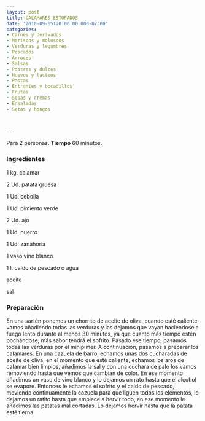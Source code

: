 ```yaml
---
layout: post
title: CALAMARES ESTOFADOS
date: '2010-09-05T20:00:00.000-07:00'
categories:
- Carnes y derivados
- Mariscos y moluscos
- Verduras y legumbres
- Pescados
- Arroces
- Salsas
- Postres y dulces
- Huevos y lacteos
- Pastas
- Entrantes y bocadillos
- Frutas
- Sopas y cremas
- Ensaladas
- Setas y hongos
 


---
```


Para 2 personas.
<b>Tiempo</b> 60 minutos.

<h3>Ingredientes</h3>

1 kg. calamar

2 Ud. patata gruesa

1 Ud. cebolla

1 Ud. pimiento verde

2 Ud. ajo

1 Ud. puerro

1 Ud. zanahoria

1 vaso vino blanco

1 l. caldo de pescado o agua

aceite

sal

<h3>Preparación</h3>

En una sartén ponemos un chorrito de aceite de oliva, cuando esté caliente, vamos añadiendo todas las verduras y las dejamos que vayan haciéndose a fuego lento durante al menos 30 minutos, ya que cuanto más tiempo estén pochándose, más sabor tendrá el sofrito. Pasado ese tiempo, pasamos todas las verduras por el minipimer. A continuación, pasamos a preparar los calamares: En una cazuela de barro, echamos unas dos cucharadas de aceite de oliva, en el momento que esté caliente, echamos los aros de calamar bien limpios, añadimos la sal y con una cuchara de palo los vamos removiendo hasta que vemos que cambian de color. En ese momento añadimos un vaso de vino blanco y lo dejamos un rato hasta que el alcohol se evapore. Entonces le echamos el sofrito y el caldo de pescado, moviendo continuamente la cazuela para que liguen todos los elementos, lo dejamos un ratito hasta que empiece a hervir todo, en ese momento le añadimos las patatas mal cortadas. Lo dejamos hervir hasta que la patata esté tierna.

